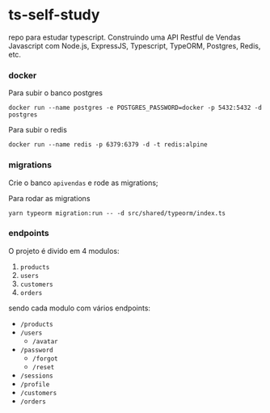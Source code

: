 # ts-self-study

repo para estudar typescript.
Construindo uma API Restful de Vendas Javascript com Node.js, ExpressJS, Typescript, TypeORM, Postgres, Redis, etc.

### docker

Para subir o banco postgres

```console
docker run --name postgres -e POSTGRES_PASSWORD=docker -p 5432:5432 -d postgres
```

Para subir o redis

```console
docker run --name redis -p 6379:6379 -d -t redis:alpine
```

### migrations

Crie o banco `apivendas` e rode as migrations;

Para rodar as migrations

```console
yarn typeorm migration:run -- -d src/shared/typeorm/index.ts
```

### endpoints

O projeto é divido em 4 modulos:

1. `products`
2. `users`
3. `customers`
4. `orders`

sendo cada modulo com vários endpoints:

- `/products`
- `/users`
  - `/avatar`
- `/password`
  - `/forgot`
  - `/reset`
- `/sessions`
- `/profile`
- `/customers`
- `/orders`

